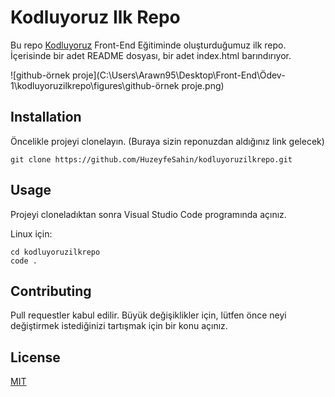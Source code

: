 # **Kodluyoruz Ilk Repo**
Bu repo [Kodluyoruz](https://www.kodluyoruz.org) Front-End Eğitiminde oluşturduğumuz ilk repo. İçerisinde bir adet README dosyası, bir adet index.html barındırıyor.

![github-örnek proje](C:\Users\Arawn95\Desktop\Front-End\Ödev-1\kodluyoruzilkrepo\figures\github-örnek proje.png)
## **Installation**


Öncelikle projeyi clonelayın. (Buraya sizin reponuzdan aldığınız link gelecek)
```
git clone https://github.com/HuzeyfeSahin/kodluyoruzilkrepo.git
```
## **Usage**


Projeyi cloneladıktan sonra Visual Studio Code programında açınız.

Linux için:

```linux
cd kodluyoruzilkrepo
code .
```
## **Contributing**


Pull requestler kabul edilir. Büyük değişiklikler için, lütfen önce neyi değiştirmek istediğinizi tartışmak için bir konu açınız.

## License
[MIT](https://choosealicense.com/licenses/mit/)